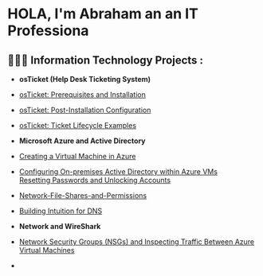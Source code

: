 <h1>HOLA, I'm Abraham
an <a >an IT Professiona</h1>

<h2> 🧑🏻‍💻 Information Technology Projects :</h2>


  - <b>osTicket (Help Desk Ticketing System) </b>
    
  - [osTicket: Prerequisites and Installation](https://github.com/abraham-arias/osTicket-Prerequisites-and-Installation)
  - [osTicket: Post-Installation Configuration](https://github.com/abraham-arias/osTicket---Post-Install-Configuration)
  - [osTicket: Ticket Lifecycle Examples](https://github.com/abraham-arias/osTicket---Ticket-Lifecycle-Intake-Through-Resolution)
 
  - <b>Microsoft Azure and Active Directory</b>
  - [Creating a Virtual Machine in Azure](https://github.com/abraham-arias/Creating-a-Virtual-Machine-in-Azure/tree/main)
  - [Configuring On-premises Active Directory within Azure VMs <br>Resetting Passwords and Unlocking Accounts<br>](https://github.com/abraham-arias/On-premises-Active-Directory-Deployed-in-the-Cloud-Azure-)
  - [Network-File-Shares-and-Permissions](https://github.com/abraham-arias/Network-File-Shares-and-Permissions)
  - [Building Intuition for DNS](https://github.com/abraham-arias/Building-Intuition-for-DNS)
  
  - <b>Network and WireShark </b>
  - [Network Security Groups (NSGs) and Inspecting Traffic Between Azure Virtual Machines](https://github.com/abraham-arias/Utilizing-Wireshark-to-Explore-Network-Traffic)
  - 
